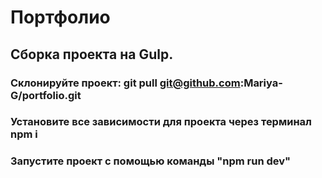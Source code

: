 # Портфолио

## Сборка проекта на Gulp.

### Склонируйте проект: git pull git@github.com:Mariya-G/portfolio.git

### Установите все зависимости для проекта через терминал npm i

### Запустите проект с помощью команды "npm run dev"
